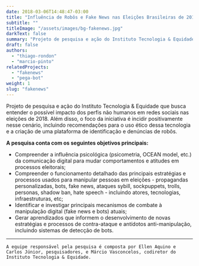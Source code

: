 ```yaml
---
date: 2018-03-06T14:48:47-03:00
title: "Influência de Robôs e Fake News nas Eleições Brasileiras de 2018"
subtitle: ""
titleImage: "/assets/images/bg-fakenews.jpg"
darkText: false
summary: "Projeto de pesquisa e ação do Instituto Tecnologia & Equidade que busca entender o possível impacto dos perfis não humanos em redes sociais nas eleições de 2018. Além disso, o foco da iniciativa é incidir positivamente nesse cenário, incluindo recomendações para o uso ético dessa tecnologia e a criação de uma plataforma de identificação e denúncias de robôs."
draft: false
authors:
  - "thiago-rondon"
  - "marcio-pinto"
relatedProjects:
  - "fakenews"
  - "pega-bot"
weight: 1
slug: "fakenews"
---
```


Projeto de pesquisa e ação do Instituto Tecnologia & Equidade que busca entender o possível impacto dos perfis não humanos em redes sociais nas eleições de 2018. Além disso, o foco da iniciativa é incidir positivamente nesse cenário, incluindo recomendações para o uso ético dessa tecnologia e a criação de uma plataforma de identificação e denúncias de robôs.

**A pesquisa conta com os seguintes objetivos principais:**

- Compreender a influência psicológica (psicometria, OCEAN model, etc.) da comunicação digital para mudar comportamentos e atitudes em processos eleitorais;
- Compreender o funcionamento detalhado das principais estratégias e processos usados para manipular pessoas em  eleições - propagandas personalizadas, bots, fake news, ataques sybill, sockpuppets, trolls, personas, shadow ban, hate speech  - incluindo atores, tecnologias, infraestruturas, etc;
- Identificar e investigar principais mecanismos de combate à manipulação digital (fake news e bots) atuais;
- Gerar aprendizados que informem o desenvolvimento de novas estratégias e processos de contra-ataque e antídotos anti-manipulação, incluindo sistemas de detecção de bots.

***

```A equipe responsável pela pesquisa é composta por Ellen Aquino e Carlos Júnior, pesquisadores, e Márcio Vasconcelos, codiretor do Instituto Tecnologia & Equidade.```
